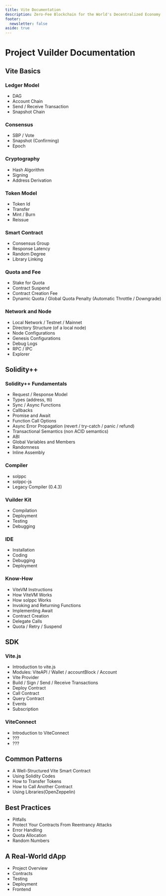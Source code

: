 ```yaml
---
title: Vite Documentation
description: Zero-Fee Blockchain for the World's Decentralized Economy
footer:
  newsletter: false
aside: true
---
```


# Project Vuilder Documentation

## Vite Basics
### Ledger Model
- DAG
- Account Chain
- Send / Receive Transaction
- Snapshot Chain

### Consensus
- SBP / Vote
- Snapshot (Confirming)
- Epoch

### Cryptography
- Hash Algorithm
- Signing
- Address Derivation

### Token Model
- Token Id
- Transfer
- Mint / Burn
- Reissue

### Smart Contract
- Consensus Group
- Response Latency
- Random Degree
- Library Linking

### Quota and Fee
- Stake for Quota
- Contract Suspend
- Contract Creation Fee
- Dynamic Quota / Global Quota Penalty (Automatic Throttle / Downgrade)

### Network and Node
- Local Network / Testnet / Mainnet
- Directory Structure (of a local node)
- Node Configurations
- Genesis Configurations
- Debug Logs
- RPC / IPC
- Explorer

## Solidity++ 
### Solidity++ Fundamentals
- Request / Response Model
- Types (address, tti)
- Sync / Async Functions
- Callbacks
- Promise and Await
- Function Call Options
- Async Error Propagation (revert / try-catch / panic / refund)
- Transactional Semantics (non ACID semantics)
- ABI
- Global Variables and Members
- Randomness
- Inline Assembly

### Compiler
- solppc
- solppc-js
- Legacy Compiler (0.4.3)

### Vuilder Kit
- Compilation
- Deployment
- Testing
- Debugging

### IDE
- Installation
- Coding
- Debugging
- Deployment

### Know-How
- ViteVM Instructions
- How ViteVM Works
- How solppc Works
- Invoking and Returning Functions
- Implementing Await
- Contract Creation
- Delegate Calls
- Quota / Retry / Suspend

## SDK
### Vite.js
- Introduction to vite.js
- Modules: ViteAPI / Wallet / accountBlock / Account
- Vite Provider
- Build / Sign / Send / Receive Transactions
- Deploy Contract
- Call Contract
- Query Contract
- Events
- Subscription

### ViteConnect
- Introduction to ViteConnect
- ???
- ???

## Common Patterns
- A Well-Structured Vite Smart Contract
- Using Solidity Codes
- How to Transfer Tokens
- How to Call Another Contract
- Using Libraries(OpenZeppelin)

## Best Practices
- Pitfalls
- Protect Your Contracts From Reentrancy Attacks
- Error Handling
- Quota Allocation
- Random Numbers

## A Real-World dApp
- Project Overview
- Contracts
- Testing
- Deployment
- Frontend
